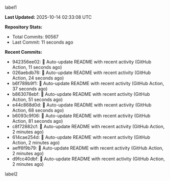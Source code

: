 
label1 
<!-- ACTIVITY_START -->
**Last Updated:** 2025-10-14 02:33:08 UTC

**Repository Stats:**
- Total Commits: 90567
- Last Commit: 11 seconds ago

**Recent Commits:**
- 942356ee02: 🤖 Auto-update README with recent activity (GitHub Action, 11 seconds ago)
- 026aebdb76: 🤖 Auto-update README with recent activity (GitHub Action, 24 seconds ago)
- b6f789b9f1: 🤖 Auto-update README with recent activity (GitHub Action, 37 seconds ago)
- b863078ebf: 🤖 Auto-update README with recent activity (GitHub Action, 51 seconds ago)
- e44c868d0d: 🤖 Auto-update README with recent activity (GitHub Action, 68 seconds ago)
- b6093c9f06: 🤖 Auto-update README with recent activity (GitHub Action, 81 seconds ago)
- c8f72882cf: 🤖 Auto-update README with recent activity (GitHub Action, 2 minutes ago)
- 614cae254d: 🤖 Auto-update README with recent activity (GitHub Action, 2 minutes ago)
- aeff6f9b79: 🤖 Auto-update README with recent activity (GitHub Action, 2 minutes ago)
- d9fcc40dbf: 🤖 Auto-update README with recent activity (GitHub Action, 2 minutes ago)
<!-- ACTIVITY_END -->

label2
